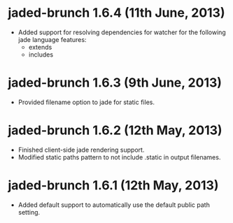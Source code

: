# jaded-brunch 1.6.4 (11th June, 2013)

- Added support for resolving dependencies for watcher for the following
  jade language features:
  - extends
  - includes

# jaded-brunch 1.6.3 (9th June, 2013)

- Provided filename option to jade for static files.

# jaded-brunch 1.6.2 (12th May, 2013)

- Finished client-side jade rendering support.
- Modified static paths pattern to not include .static in output filenames.

# jaded-brunch 1.6.1 (12th May, 2013)

- Added default support to automatically use the default public path setting.

